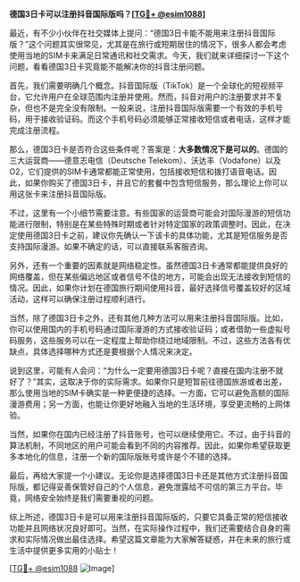 **德国3日卡可以注册抖音国际版吗？[[TG💪+ @esim1088](https://t.me/s/esim1088)]**

最近，有不少小伙伴在社交媒体上提问：“德国3日卡能不能用来注册抖音国际版？”这个问题其实很常见，尤其是在旅行或短期居住的情况下，很多人都会考虑使用当地的SIM卡来满足日常通讯和社交需求。今天，我们就来详细探讨一下这个问题，看看德国3日卡究竟能不能解决你的抖音注册问题。

首先，我们需要明确几个概念。抖音国际版（TikTok）是一个全球化的短视频平台，它允许用户在全球范围内注册并使用。然而，抖音对用户的注册要求并不复杂，但也不是完全没有限制。一般来说，注册抖音国际版需要一个有效的手机号码，用于接收验证码。而这个手机号码必须能够正常接收短信或者电话，这样才能完成注册流程。

那么，德国3日卡是否符合这些条件呢？答案是：**大多数情况下是可以的**。德国的三大运营商——德意志电信（Deutsche Telekom）、沃达丰（Vodafone）以及O2，它们提供的SIM卡通常都能正常使用，包括接收短信和拨打语音电话。因此，如果你购买了德国3日卡，并且它的套餐中包含短信服务，那么理论上你可以用这张卡来注册抖音国际版。

不过，这里有一个小细节需要注意。有些国家的运营商可能会对国际漫游的短信功能进行限制，特别是在某些特殊时期或者针对特定国家的政策调整时。因此，在决定使用德国3日卡之前，建议你先确认一下该卡的具体功能，尤其是短信服务是否支持国际漫游。如果不确定的话，可以直接联系客服咨询。

另外，还有一个重要的因素就是网络稳定性。虽然德国3日卡通常都能提供良好的网络覆盖，但在某些偏远地区或者信号不佳的地方，可能会出现无法接收到短信的情况。因此，如果你计划在德国旅行期间使用抖音，最好选择信号覆盖较好的区域活动，这样可以确保注册过程顺利进行。

当然，除了德国3日卡之外，还有其他几种方法可以用来注册抖音国际版。比如，你可以使用国内的手机号码通过国际漫游的方式接收验证码；或者借助一些虚拟号码服务，这些服务可以在一定程度上帮助你绕过地域限制。不过，这些方法各有优缺点，具体选择哪种方式还是要根据个人情况来决定。

说到这里，可能有人会问：“为什么一定要用德国3日卡呢？直接在国内注册不就好了？”其实，这取决于你的实际需求。如果你只是短暂前往德国旅游或者出差，那么使用当地的SIM卡确实是一种更便捷的选择。一方面，它可以避免高额的国际漫游费用；另一方面，也能让你更好地融入当地的生活环境，享受更流畅的上网体验。

当然，如果你在国内已经注册了抖音账号，也可以继续使用它。不过，由于抖音的算法机制，不同地区的用户可能会看到不同的内容推荐。因此，如果你希望获取更多本地化的信息，注册一个新的国际版账号或许是个不错的选择。

最后，再给大家提一个小建议。无论你是选择德国3日卡还是其他方式注册抖音国际版，都记得妥善保管好自己的个人信息，避免泄露给不可信的第三方平台。毕竟，网络安全始终是我们需要重视的问题。

综上所述，德国3日卡是可以用来注册抖音国际版的，只要它具备正常的短信接收功能并且网络状况良好即可。当然，在实际操作过程中，我们还需要结合自身的需求和实际情况做出最佳选择。希望这篇文章能为大家解答疑惑，并在未来的旅行或生活中提供更多实用的小贴士！

[[TG💪+ @esim1088](https://t.me/s/esim1088) ![Image](https://i.postimg.cc/4NQfJmqS/Snipaste-2025-05-13-00-14-12.png)]